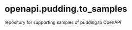 openapi.pudding.to_samples
==========================

repository for supporting samples of pudding.to OpenAPI